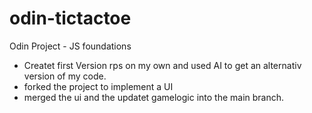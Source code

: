 # odin-tictactoe
Odin Project - JS foundations

- Createt first Version rps on my own and used AI to get an alternativ version of my code.
- forked the project to implement a UI
- merged the ui and the updatet gamelogic into the main branch.

